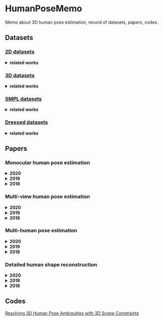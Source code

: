 # HumanPoseMemo
Memo about 3D human pose estimation, record of datasets, papers, codes.

## Datasets

### [2D datasets](./datasets/2d.md)

<details>
  <summary><b>related works</b></summary>
  <div align="center">
    <img src="README.assets/1576828687165.png" width="300" alt="3DPW" align=center />
  </div>
  <ol>
    <li> <a href="http://sam.johnson.io/research/lsp.html">Leeds Sports Pose Dataset</a> </li>
    <li> <a href="http://sam.johnson.io/research/lspet.html">Leeds Sports Pose Extended Training Dataset</a> </li>
    <li> <a href="http://cocodataset.org/#home">coco</a> </li>
    <li> <a href="http://human-pose.mpi-inf.mpg.de/">MPII Human Pose Dataset</a> </li>
    <li> <a href="https://www.seas.upenn.edu/~pavlakos/projects/ordinal/">lsp-mpii-ordinal</a> </li>
    <li> <a href="https://challenger.ai/dataset/keypoint">AI challenger keypoint dataset</a> </li>
  </ol>
</details>

### [3D datasets](./datasets/3d.md)

<details>
  <summary><b>related works</b></summary>
  <div align="center">
    <img src="README.assets/1576828968571.png" width="300" alt="3DPW" align=center />
  </div>
  <ol>
    <li> <a href="http://vision.imar.ro/human3.6m/description.php">Human3.6M</a> </li>
    <li> <a href="http://files.is.tuebingen.mpg.de/classner/up/">Unit the People</a> </li>
    <li> <a href="http://files.is.tuebingen.mpg.de/classner/up/">mpi_inf_3dhp</a> </li>
  </ol>
</details>


### [SMPL datasets](./datasets/smpl.md)

<details>
  <summary><b>related works</b></summary>
  <div align="center">
    <img src="README.assets/1576828885408.png" width="300" alt="3DPW" align=center />
  </div>
  <ol>
    <li> <a href="http://www.di.ens.fr/willow/research/surreal/">SURREAL</a> </li>
  </ol>
</details>

### [Dressed datasets](./datasets/dress.md)
<details>
  <summary><b>related works</b></summary>
  <div align="center">
    <img src="README.assets/1576828885408.png" width="300" alt="3DPW" align=center />
  </div>
  <ol>
    <li> <a href="https://www.albertpumarola.com/research/3DPeople/index.html">3DPeople: Modeling the Geometry of
        Dressed Humans</a> </li>
  </ol>
</details>



## Papers
### Monocular human pose estimation
<details>
  <summary><b>2020</b></summary>
  <ol>
    <li>  </li>
  </ol>
</details>
<details>
  <summary><b>2019</b></summary>
  <ol>
    <li>  </li>
  </ol>
</details>
<details>
  <summary><b>2018</b></summary>
  <ol>
    <li>  </li>
  </ol>
</details>

### Multi-view human pose estimation
<details>
  <summary><b>2020</b></summary>
  <ol>
    <li>  </li>
  </ol>
</details>
<details>
  <summary><b>2019</b></summary>
  <ol>
    <li>  </li>
  </ol>
</details>
<details>
  <summary><b>2018</b></summary>
  <ol>
    <li>  </li>
  </ol>
</details>

### Multi-human pose estimation
<details>
  <summary><b>2020</b></summary>
  <ol>
    <li>  </li>
  </ol>
</details>
<details>
  <summary><b>2019</b></summary>
  <ol>
    <li>  </li>
  </ol>
</details>
<details>
  <summary><b>2018</b></summary>
  <ol>
    <li>  </li>
  </ol>
</details>

### Detailed human shape reconstruction
<details>
  <summary><b>2020</b></summary>
  <ol>
    <li>  </li>
  </ol>
</details>
<details>
  <summary><b>2019</b></summary>
  <ol>
    <li>  </li>
  </ol>
</details>
<details>
  <summary><b>2018</b></summary>
  <ol>
    <li>  </li>
  </ol>
</details>

## Codes

[Resolving 3D Human Pose Ambiguities with 3D Scene Constraints](https://github.com/MohameHassan/prox)